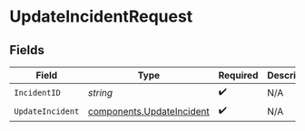 # UpdateIncidentRequest


## Fields

| Field                                                                  | Type                                                                   | Required                                                               | Description                                                            |
| ---------------------------------------------------------------------- | ---------------------------------------------------------------------- | ---------------------------------------------------------------------- | ---------------------------------------------------------------------- |
| `IncidentID`                                                           | *string*                                                               | :heavy_check_mark:                                                     | N/A                                                                    |
| `UpdateIncident`                                                       | [components.UpdateIncident](../../models/components/updateincident.md) | :heavy_check_mark:                                                     | N/A                                                                    |